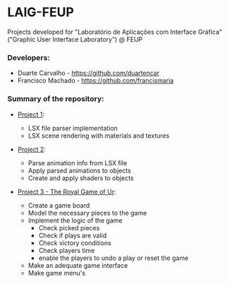 # LAIG-FEUP
Projects developed for "Laboratório de Aplicações com Interface Gráfica" ("Graphic User Interface Laboratory") @ FEUP

### Developers:
  * Duarte Carvalho - https://github.com/duartencar
  * Francisco Machado - https://github.com/francismaria
  
### Summary of the repository:
  
  * [Project 1](./Project%201/README.md):
    * LSX file parser implementation
    * LSX scene rendering with materials and textures
    
  * [Project 2](./Project%202/README.md):
    * Parse animation info from LSX file
    * Apply parsed animations to objects
    * Create and apply shaders to objects
    
  * [Project 3 - The Royal Game of Ur](./Project%203/README.md):
    * Create a game board
    * Model the necessary pieces to the game
    * Implement the logic of the game
      * Check picked pieces
      * Check if plays are valid
      * Check victory conditions
      * Check players time
      * enable the players to undo a play or reset the game
    * Make an adequate game interface
    * Make game menu's
